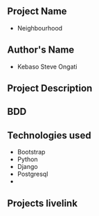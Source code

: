 ## Project Name

- Neighbourhood

## Author's Name

- Kebaso Steve Ongati

##  Project Description

## BDD

## Technologies used

- Bootstrap
- Python 
- Django
- Postgresql
- 

## Projects livelink


